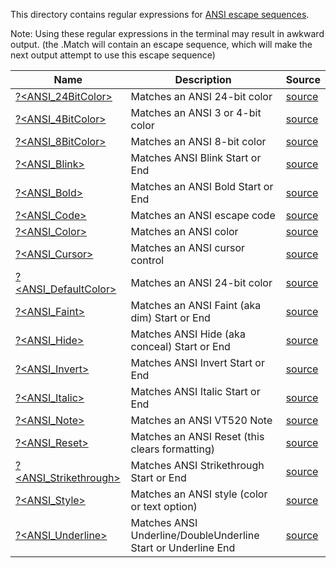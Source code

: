 This directory contains regular expressions for [ANSI escape sequences](https://en.wikipedia.org/wiki/ANSI_escape_code).

Note:  Using these regular expressions in the terminal may result in awkward output.  (the .Match will contain an escape sequence, which will make the next output attempt to use this escape sequence)


|Name                                            |Description                                                  |Source                                  |
|------------------------------------------------|-------------------------------------------------------------|----------------------------------------|
|[?<ANSI_24BitColor>](24BitColor.regex.txt)      |Matches an ANSI 24-bit color                                 |[source](24BitColor.regex.source.ps1)   |
|[?<ANSI_4BitColor>](4BitColor.regex.txt)        |Matches an ANSI 3 or 4-bit color                             |[source](4BitColor.regex.source.ps1)    |
|[?<ANSI_8BitColor>](8BitColor.regex.txt)        |Matches an ANSI 8-bit color                                  |[source](8BitColor.regex.source.ps1)    |
|[?<ANSI_Blink>](Blink.regex.txt)                |Matches ANSI Blink Start or End                              |[source](Blink.regex.source.ps1)        |
|[?<ANSI_Bold>](Bold.regex.txt)                  |Matches an ANSI Bold Start or End                            |[source](Bold.regex.source.ps1)         |
|[?<ANSI_Code>](Code.regex.txt)                  |Matches an ANSI escape code                                  |[source](Code.regex.source.ps1)         |
|[?<ANSI_Color>](Color.regex.txt)                |Matches an ANSI color                                        |[source](Color.regex.source.ps1)        |
|[?<ANSI_Cursor>](Cursor.regex.txt)              |Matches an ANSI cursor control                               |[source](Cursor.regex.source.ps1)       |
|[?<ANSI_DefaultColor>](DefaultColor.regex.txt)  |Matches an ANSI 24-bit color                                 |[source](DefaultColor.regex.source.ps1) |
|[?<ANSI_Faint>](Faint.regex.txt)                |Matches an ANSI Faint (aka dim) Start or End                 |[source](Faint.regex.source.ps1)        |
|[?<ANSI_Hide>](Hide.regex.txt)                  |Matches ANSI Hide (aka conceal) Start or End                 |[source](Hide.regex.source.ps1)         |
|[?<ANSI_Invert>](Invert.regex.txt)              |Matches ANSI Invert Start or End                             |[source](Invert.regex.source.ps1)       |
|[?<ANSI_Italic>](Italic.regex.txt)              |Matches ANSI Italic Start or End                             |[source](Italic.regex.source.ps1)       |
|[?<ANSI_Note>](Note.regex.txt)                  |Matches an ANSI VT520 Note                                   |[source](Note.regex.source.ps1)         |
|[?<ANSI_Reset>](Reset.regex.txt)                |Matches an ANSI Reset (this clears formatting)               |[source](Reset.regex.source.ps1)        |
|[?<ANSI_Strikethrough>](Strikethrough.regex.txt)|Matches ANSI Strikethrough Start or End                      |[source](Strikethrough.regex.source.ps1)|
|[?<ANSI_Style>](Style.regex.txt)                |Matches an ANSI style (color or text option)                 |[source](Style.regex.source.ps1)        |
|[?<ANSI_Underline>](Underline.regex.txt)        |Matches ANSI Underline/DoubleUnderline Start or Underline End|[source](Underline.regex.source.ps1)    |


